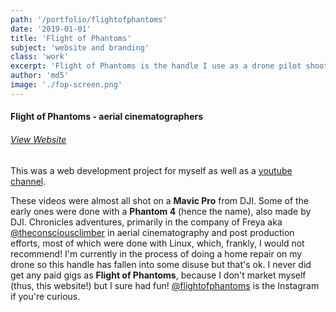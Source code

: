 ```yaml
---
path: '/portfolio/flightofphantoms'
date: '2019-01-01'
title: 'Flight of Phantoms'
subject: 'website and branding'
class: 'work'
excerpt: 'Flight of Phantoms is the handle I use as a drone pilot shooting rad climbing footage set to hip hop with a Mavic Pro from DJI'
author: 'md5'
image: './fop-screen.png'
---
```

#### Flight of Phantoms - aerial cinematographers

###### [View Website](https://desforets.github.io/flightofphtms/)

This was a web development project for myself as well as a [youtube channel](https://www.youtube.com/channel/UC2OwcyFl9TA8lYlR4mHRhoQ).

These videos were almost all shot on a **Mavic Pro** from DJI. Some of the early ones were done with a **Phantom 4** (hence the name), also made by DJI. Chronicles adventures, primarily in the company of Freya aka [@theconsciousclimber](https://instagram.com/theconsciousclimber)  in aerial cinematography and post production efforts, most of which were done with Linux, which, frankly, I would not recommend! I'm currently in the process of doing a home repair on my drone so this handle has fallen into some disuse but that's ok. I never did get any paid gigs as **Flight of Phantoms**, because I don't market myself (thus, this website!) but I sure had fun! [@flightofphantoms](https://instagram.com/flightofphantoms) is the Instagram if you're curious.
